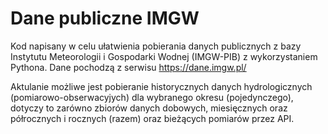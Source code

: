 # Dane publiczne IMGW

Kod napisany w celu ułatwienia pobierania danych publicznych z bazy Instytutu Meteorologii i Gospodarki Wodnej (IMGW-PIB) z wykorzystaniem Pythona. Dane pochodzą z serwisu https://dane.imgw.pl/

Aktulanie możliwe jest pobieranie historycznych danych hydrologicznych (pomiarowo-obserwacyjych) dla wybranego okresu (pojedynczego), dotyczy to zarówno zbiorów danych dobowych, miesięcznych oraz półrocznych i rocznych (razem) oraz bieżących pomiarów przez API.